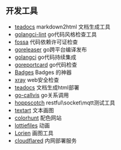 ## 开发工具

- [teadocs](https://cnpmjs.org/package/teadocs) markdown2html 文档生成工具
- [golangci-lint](https://github.com/golangci/golangci-lint) go代码风格检查工具
- [fossa](https://app.fossa.com) 代码依赖许可证检查
- [goreleaser](https://github.com/goreleaser/goreleaser) go跨平台编译发布
- [golangci](https://github.com/golangci/golangci) go代码持续集成
- [goreportcard](https://goreportcard.com/) go代码检查
- [Badges](https://shields.io/) Badges 的神器
- [xray](https://github.com/chaitin/xray) web安全检查
- [teadocs](https://github.com/teadocs/teadocs) 文档生成html部署
- [go-callvis](https://github.com/ofabry/go-callvis) go关系调用
- [hoppscotch](https://github.com/hoppscotch/hoppscotch) restful\socket\mqtt测试工具
- [textart](https://textart.io/) 文本画图
- [colorhunt](https://colorhunt.co/) 配色网站
- [lottiefiles](https://lottiefiles.com/) 动画
- [Lorien](https://github.com/mbrlabs/Lorien) 画图工具
- [cloudflared](https://github.com/cloudflare/cloudflared) 内网部署服务